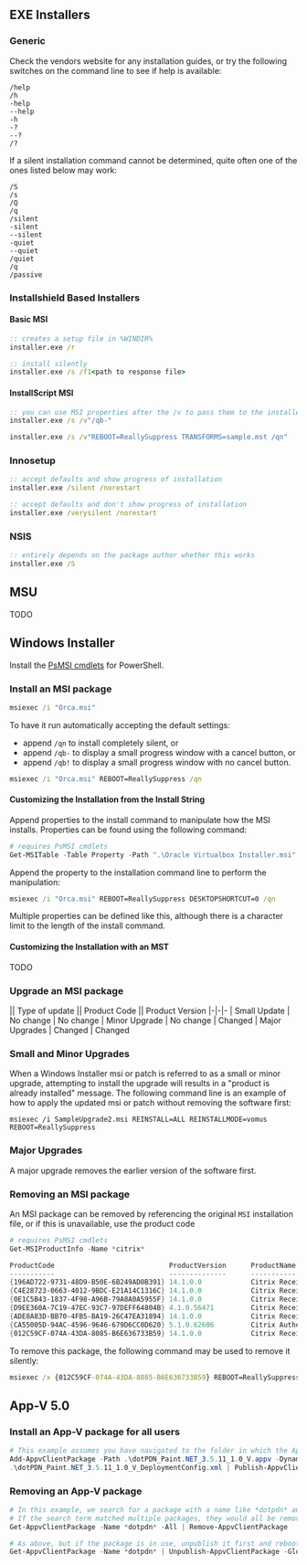 
## EXE Installers
### Generic
Check the vendors website for any installation guides, or try the following switches on the command line to see if help is available:

~~~~
/help
/h
-help
--help
-h
-?
--?
/?
~~~~
 
If a silent installation command cannot be determined, quite often one of the ones listed below may work:

~~~~
/S
/s
/Q
/q
/silent
-silent
--silent
-quiet
--quiet
/quiet
/q
/passive
~~~~

### Installshield Based Installers
#### Basic MSI

~~~~ cmd
:: creates a setup file in %WINDIR%
installer.exe /r

:: install silently 
installer.exe /s /f1<path to response file>
~~~~

#### InstallScript MSI 
~~~~ cmd
:: you can use MSI properties after the /v to pass them to the installer
installer.exe /s /v"/qb-"

installer.exe /s /v"REBOOT=ReallySuppress TRANSFORMS=sample.mst /qn"
~~~~

### Innosetup
~~~~ cmd
:: accept defaults and show progress of installation
installer.exe /silent /norestart

:: accept defaults and don't show progress of installation
installer.exe /verysilent /norestart
~~~~

### NSIS
~~~~ cmd
:: entirely depends on the package author whether this works
installer.exe /S
~~~~

## MSU
TODO

## Windows Installer
Install the [PsMSI cmdlets](https://psmsi.codeplex.com/) for PowerShell.

### Install an MSI package
~~~~ cmd
msiexec /i "Orca.msi"
~~~~

To have it run automatically accepting the default settings:
* append `/qn` to install completely silent, or
* append `/qb-` to display a small progress window with a cancel button, or
* append `/qb!` to display a small progress window with no cancel button.

~~~~ cmd
msiexec /i "Orca.msi" REBOOT=ReallySuppress /qn
~~~~

#### Customizing the Installation from the Install String
Append properties to the install command to manipulate how the MSI installs. Properties can be found using the following command:

~~~~ ps1
# requires PsMSI cmdlets
Get-MSITable -Table Property -Path ".\Oracle Virtualbox Installer.msi" | sort Property
~~~~

Append the property to the installation command line to perform the manipulation:

~~~~ cmd
msiexec /i "Orca.msi" REBOOT=ReallySuppress DESKTOPSHORTCUT=0 /qn
~~~~

Multiple properties can be defined like this, although there is a character limit to the length of the install command.

#### Customizing the Installation with an MST
TODO

### Upgrade an MSI package
|| Type of update || Product Code || Product Version
|-|-|-
| Small Update | No change | No change
| Minor Upgrade | No change | Changed
| Major Upgrades | Changed | Changed

### Small and Minor Upgrades
When a Windows Installer msi or patch is referred to as a small or minor upgrade, attempting to install the upgrade will results in a "product is already installed" message. The following command line is an example of how to apply the updated msi or patch without removing the software first: 

~~~~
msiexec /i SampleUpgrade2.msi REINSTALL=ALL REINSTALLMODE=vomus REBOOT=ReallySuppress
~~~~

### Major Upgrades
A major upgrade removes the earlier version of the software first.

### Removing an MSI package
An MSI package can be removed by referencing the original `MSI` installation file, or if this is unavailable, use the product code

~~~~ ps1
# requires PsMSI cmdlets
Get-MSIProductInfo -Name *citrix*

ProductCode                            ProductVersion      ProductName
-----------                            --------------      -----------
{196AD722-9731-48D9-B50E-6B249AD0B391} 14.1.0.0            Citrix Receiver(SSON)
{C4E28723-0663-4012-9BDC-E21A14C1316C} 14.1.0.0            Citrix Receiver (HDX Flash Redirection)
{0E1C5B43-1837-4F98-A96B-79A8A0A5955F} 14.1.0.0            Citrix Receiver(USB)
{D9EE360A-7C19-47EC-93C7-97DEFF64804B} 4.1.0.56471         Citrix Receiver Inside
{ADE8A83D-BB70-4FB5-BA19-26C47EA31894} 14.1.0.0            Citrix Receiver(DV)
{CA55005D-94AC-4596-9646-679D6CC0D620} 5.1.0.62606         Citrix Authentication Manager
{012C59CF-074A-43DA-8085-B6E636733B59} 14.1.0.0            Citrix Receiver(Aero)
~~~~

To remove this package, the following command may be used to remove it silently:

~~~~ cmd
msiexec /x {012C59CF-074A-43DA-8085-B6E636733B59} REBOOT=ReallySuppress /qn
~~~~

## App-V 5.0
### Install an App-V package for all users
~~~~ ps1
# This example assumes you have navigated to the folder in which the App-V package resides
Add-AppvClientPackage -Path .\dotPDN_Paint.NET_3.5.11_1.0_V.appv -DynamicDeploymentConfiguration `
.\dotPDN_Paint.NET_3.5.11_1.0_V_DeploymentConfig.xml | Publish-AppvClientPackage -Global
~~~~

### Removing an App-V package
~~~~ ps1
# In this example, we search for a package with a name like *dotpdn* and remove it
# If the search term matched multiple packages, they would all be removed
Get-AppvClientPackage -Name *dotpdn* -All | Remove-AppvClientPackage
~~~~

~~~~ ps1
# As above, but if the package is in use, unpublish it first and reboot or logoff. You can then remove the package
Get-AppvClientPackage -Name *dotpdn* | Unpublish-AppvClientPackage -Global
~~~~
